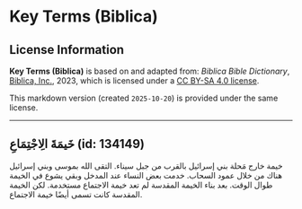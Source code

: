 # Key Terms (Biblica)

## License Information

**Key Terms (Biblica)** is based on and adapted from: _Biblica Bible Dictionary_, [Biblica, Inc.](https://www.biblica.com/), 2023, which is licensed under a [CC BY-SA 4.0 license](https://creativecommons.org/licenses/by-sa/4.0/legalcode.en).

This markdown version (created `2025-10-20`) is provided under the same license.



--------------------------------

## خَيمَةَ الِاجْتِمَاعِ (id: 134149)

خيمة خارج مَحلة بني إسرائيل بالقرب من جبل سيناء. التقى الله بموسى وبني إسرائيل هناك من خلال عمود السحاب. خدمت بعض النساء عند المدخل وبقي يشوع في الخيمة طوال الوقت. بعد بناء الخيمة المقدسة لم تعد خيمة الاجتماع مستخدمة. لكن الخيمة المقدسة كانت تسمى أيضًا خيمة الاجتماع.


